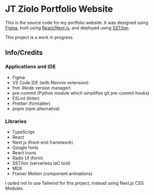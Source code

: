 # JT Ziolo Portfolio Website

This is the source code for my portfolio website. It was designed using [Figma](https://www.figma.com), built using [React/Next.js](https://nextjs.org/), and deployed using [SST/Ion](https://sst.dev/).

This project is a work in progress.

## Info/Credits

### Applications and IDE

- Figma
- VS Code IDE (with Neovim extension)
- fnm (Node version manager)
- pre-commit (Python module which simplifies git pre-commit hooks)
- ESLint (linter)
- Prettier (formatter)
- pnpm (npm alternative)

### Libraries

- TypeScript
- React
- Next.js (front-end framework)
- Google fonts
- React Icons
- Radix UI (form)
- SST/Ion (serverless IaC tool)
- MDX
- Framer Motion (component animations)

I opted not to use Tailwind for this project, instead using Next.js CSS Modules.
